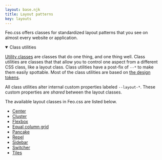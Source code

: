 ```yaml
---
layout: base.njk
title: Layout patterns
key: layouts
---
```


Feo.css offers classes for standardized layout patterns that you see on almost every website or application.

<details open>
  <summary>Class utilities</summary>
  <p><a href="/utilities">Utility classes</a> are classes that do one thing, and one thing well. 
    Class utilities are classes that that allow you to control one aspect from a different CSS class, like a layout class. Class utilities have a post-fix of <code>--*</code> to make them easily spottable. Most of the class utilities are based on <a href="/tokens">the design tokens</a>.</p>
    <p>
      All class utilities alter internal custom properties labeled <code>--layout-*</code>. These custom properties are <i>shared</i> between the layout classes. 
    </p>
</details>

The available layout classes in Feo.css are listed below.

- [Center](/layouts/center)
- [Cluster](/layouts/cluster)
- [Flexbox](/layouts/flexbox)
- [Equal column grid](/layouts/grid)
- [Pancake](/layouts/pancake)
- [Repel](/layouts/repel)
- [Sidebar](/layouts/sidebar)
- [Switcher](/layouts/switcher)
- [Tiles](/layouts/tiles)
